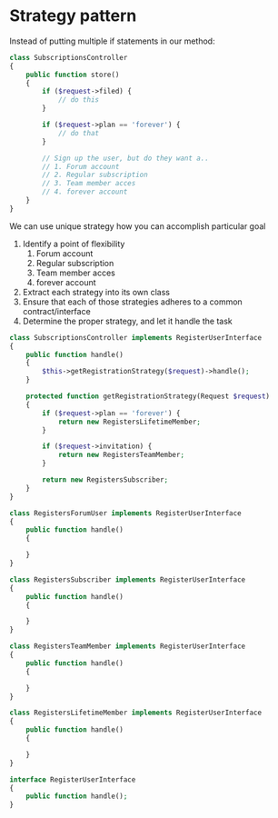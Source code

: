 # Strategy pattern

Instead of putting multiple if statements in our method:
```php
class SubscriptionsController
{
    public function store()
    {
        if ($request->filed) {
            // do this
        }

        if ($request->plan == 'forever') {
            // do that
        }

        // Sign up the user, but do they want a..
        // 1. Forum account
        // 2. Regular subscription
        // 3. Team member acces
        // 4. forever account
    }
}
```

We can use unique strategy how you can accomplish particular goal
1. Identify a point of flexibility
    1. Forum account
    2. Regular subscription
    3. Team member acces
    4. forever account
2. Extract each strategy into its own class
3. Ensure that each of those strategies adheres to a common contract/interface
4. Determine the proper strategy, and let it handle the task
```php
class SubscriptionsController implements RegisterUserInterface
{
    public function handle()
    {
        $this->getRegistrationStrategy($request)->handle();
    }

    protected function getRegistrationStrategy(Request $request)
    {
        if ($request->plan == 'forever') {
            return new RegistersLifetimeMember;
        }

        if ($request->invitation) {
            return new RegistersTeamMember;
        }

        return new RegistersSubscriber;
    }
}

class RegistersForumUser implements RegisterUserInterface
{
    public function handle()
    {

    }
}

class RegistersSubscriber implements RegisterUserInterface
{
    public function handle()
    {

    }
}

class RegistersTeamMember implements RegisterUserInterface
{
    public function handle()
    {

    }
}

class RegistersLifetimeMember implements RegisterUserInterface
{
    public function handle()
    {

    }
}

interface RegisterUserInterface
{
    public function handle();
}
```
